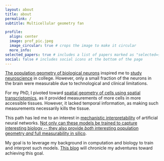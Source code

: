 ```yaml
---
layout: about
title: about
permalink: /
subtitle: Multicellular geometry fan

profile:
  align: center
  image: prof_pic.jpeg
  image_circular: true # crops the image to make it circular
  more_info:
selected_papers: true # includes a list of papers marked as "selected={true}"
social: false # includes social icons at the bottom of the page
---
```


[The population geometry of biological neurons](https://www.nature.com/articles/nn.3643) inspired me to [study neuroscience](https://journals.physiology.org/doi/full/10.1152/jn.00078.2018) in college.
However, only a small fraction of the neurons in the brain were measurable due to technological and clinical limitations.

For my PhD, I pivoted toward [spatial geometry of cells using spatial transcriptomics](https://www.biorxiv.org/content/10.1101/2024.08.14.607982v1.abstract), as it provided measurements of more cells in more accessible tissues.
However, it lacked temporal information, as making such measurements necessarily kills the tissue.

This path has led me to an interest in [mechanistic interpretability](https://www.anthropic.com/research#interpretability) of artificial neural networks.
[Not only can these models be trained to capture interesting biology -- they also provide *both* interesting population geometry *and* full measurability in silico](https://www.markov.bio/research/mech-interp-path-to-e2e-biology).

My goal is to leverage my background in computation and biology to train and interpret such models.
[This blog](/kmaherx.github.io/blog/) will chronicle my adventures toward achieving this goal.